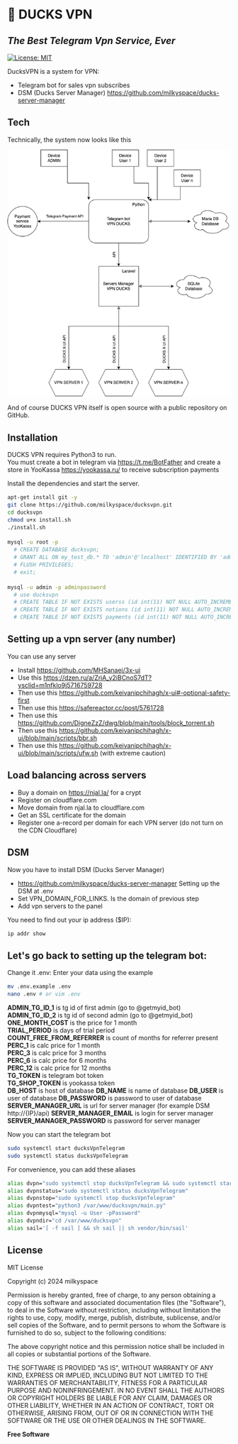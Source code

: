 # 🦆 DUCKS VPN
## _The Best Telegram Vpn Service, Ever_

[![License: MIT](https://img.shields.io/badge/License-MIT-lightblue.svg)](https://opensource.org/licenses/MIT)

DucksVPN is a system for VPN:
- Telegram bot for sales vpn subscribes
- DSM (Ducks Server Manager) https://github.com/milkyspace/ducks-server-manager

## Tech

Technically, the system now looks like this

![system](system.png)

And of course DUCKS VPN itself is open source with a public repository on GitHub.

## Installation

DUCKS VPN requires Python3 to run.\
You must create a bot in telegram via https://t.me/BotFather and create a store in YooKassa https://yookassa.ru/ to receive subscription payments

Install the dependencies and start the server.

```sh
apt-get install git -y
git clone https://github.com/milkyspace/ducksvpn.git
cd ducksvpn
chmod u+x install.sh
./install.sh

mysql -u root -p
  # CREATE DATABASE ducksvpn;
  # GRANT ALL ON my_test_db.* TO 'admin'@'localhost' IDENTIFIED BY 'adminpassword' WITH GRANT OPTION;
  # FLUSH PRIVILEGES;
  # exit;

mysql -u admin -p adminpassword
  # use ducksvpn
  # CREATE TABLE IF NOT EXISTS userss (id int(11) NOT NULL AUTO_INCREMENT PRIMARY KEY,tgid varchar(50) UNIQUE,subscription text,banned BOOLEAN DEFAULT FALSE NOT NULL,username varchar(50),fullname varchar(50),  referrer_id int, type varchar(20));
  # CREATE TABLE IF NOT EXISTS notions (id int(11) NOT NULL AUTO_INCREMENT PRIMARY KEY,tgid varchar(50),notion_type varchar(50) ,complete BOOLEAN DEFAULT FALSE NOT NULL,  time DATETIME DEFAULT CURRENT_TIMESTAMP);
  # CREATE TABLE IF NOT EXISTS payments (id int(11) NOT NULL AUTO_INCREMENT PRIMARY KEY,tgid varchar(50),bill_id text,amount int,time_to_add bigint, message_id bigint, chat_id bigint, status varchar(50),mesid text , time DATETIME DEFAULT CURRENT_TIMESTAMP);
```

## Setting up a vpn server (any number)
You can use any server
- Install https://github.com/MHSanaei/3x-ui
- Use this https://dzen.ru/a/ZriA_y2iBCnoS7dT?ysclid=m1nfklo9j5716759728
- Then use this https://github.com/keivanipchihagh/x-ui#-optional-safety-first
- Then use this https://safereactor.cc/post/5761728
- Then use this https://github.com/DigneZzZ/dwg/blob/main/tools/block_torrent.sh
- Then use this https://github.com/keivanipchihagh/x-ui/blob/main/scripts/bbr.sh
- Then use this https://github.com/keivanipchihagh/x-ui/blob/main/scripts/ufw.sh (with extreme caution)

## Load balancing across servers
- Buy a domain on https://njal.la/ for a crypt
- Register on cloudflare.com
- Move domain from njal.la to cloudflare.com
- Get an SSL certificate for the domain
- Register one a-record per domain for each VPN server (do not turn on the CDN Cloudflare)

## DSM
Now you have to install DSM (Ducks Server Manager)
- https://github.com/milkyspace/ducks-server-manager
Setting up the DSM at .env
- Set VPN_DOMAIN_FOR_LINKS. Is the domain of previous step
- Add vpn servers to the panel

You need to find out your ip address ($IP):
```sh
ip addr show
```

## Let's go back to setting up the telegram bot:
Change it .env: Enter your data using the example
```sh
mv .env.example .env
nano .env # or vim .env
```

**ADMIN_TG_ID_1** is tg id of first admin (go to @getmyid_bot)\
**ADMIN_TG_ID_2** is tg id of second admin  (go to @getmyid_bot)\
**ONE_MONTH_COST** is the price for 1 month\
**TRIAL_PERIOD** is days of trial period\
**COUNT_FREE_FROM_REFERRER** is count of months for referrer present\
**PERC_1** is calc price for 1 month\
**PERC_3** is calc price for 3 months\
**PERC_6** is calc price for 6 months\
**PERC_12** is calc price for 12 months\
**TG_TOKEN** is telegram bot token\
**TG_SHOP_TOKEN** is yookassa token\
**DB_HOST** is host of database
**DB_NAME** is name of database
**DB_USER** is user of database
**DB_PASSWORD** is password to user of database
**SERVER_MANAGER_URL** is url for server manager (for example DSM http://{IP}/api)
**SERVER_MANAGER_EMAIL** is login for server manager
**SERVER_MANAGER_PASSWORD** is password for server manager

Now you can start the telegram bot

```sh
sudo systemctl start ducksVpnTelegram
sudo systemctl status ducksVpnTelegram
```

For convenience, you can add these aliases

```sh
alias dvpn="sudo systemctl stop ducksVpnTelegram && sudo systemctl start ducksVpnTelegram && sudo systemctl status ducksVpnTelegram"
alias dvpnstatus="sudo systemctl status ducksVpnTelegram"
alias dvpnstop="sudo systemctl stop ducksVpnTelegram"
alias dvpntest="python3 /var/www/ducksvpn/main.py"
alias dvpnmysql="mysql -u User -pPassword"
alias dvpndir="cd /var/www/ducksvpn"
alias sail='[ -f sail ] && sh sail || sh vendor/bin/sail'
```

## License

MIT License

Copyright (c) 2024 milkyspace

Permission is hereby granted, free of charge, to any person obtaining a copy
of this software and associated documentation files (the "Software"), to deal
in the Software without restriction, including without limitation the rights
to use, copy, modify, merge, publish, distribute, sublicense, and/or sell
copies of the Software, and to permit persons to whom the Software is
furnished to do so, subject to the following conditions:

The above copyright notice and this permission notice shall be included in all
copies or substantial portions of the Software.

THE SOFTWARE IS PROVIDED "AS IS", WITHOUT WARRANTY OF ANY KIND, EXPRESS OR
IMPLIED, INCLUDING BUT NOT LIMITED TO THE WARRANTIES OF MERCHANTABILITY,
FITNESS FOR A PARTICULAR PURPOSE AND NONINFRINGEMENT. IN NO EVENT SHALL THE
AUTHORS OR COPYRIGHT HOLDERS BE LIABLE FOR ANY CLAIM, DAMAGES OR OTHER
LIABILITY, WHETHER IN AN ACTION OF CONTRACT, TORT OR OTHERWISE, ARISING FROM,
OUT OF OR IN CONNECTION WITH THE SOFTWARE OR THE USE OR OTHER DEALINGS IN THE
SOFTWARE.

**Free Software**
